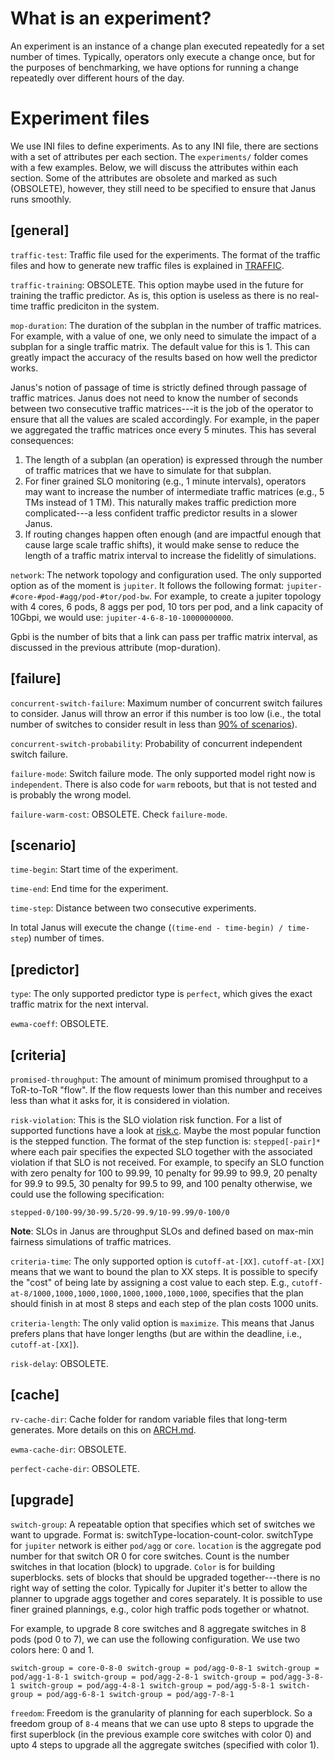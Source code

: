 # What is an experiment?

An experiment is an instance of a change plan executed repeatedly for a set
number of times.  Typically, operators only execute a change once, but for the
purposes of benchmarking, we have options for running a change repeatedly over
different hours of the day.

# Experiment files 
We use INI files to define experiments.  As to any INI file, there are sections
with a set of attributes per each section.  The `experiments/` folder comes with
a few examples.  Below, we will discuss the attributes within each section.
Some of the attributes are obsolete and marked as such (OBSOLETE), however, they
still need to be specified to ensure that Janus runs smoothly.

## [general]
`traffic-test`: Traffic file used for the experiments.  The format of the
traffic files and how to generate new traffic files is explained in
[TRAFFIC](docs/TRAFFIC.md).

`traffic-training`: OBSOLETE.  This option maybe used in the future for
training the traffic predictor.  As is, this option is useless as there is no
real-time traffic prediciton in the system.

`mop-duration`: The duration of the subplan in the number of traffic matrices.
For example, with a value of one, we only need to simulate the impact of a
subplan for a single traffic matrix. The default value for this is 1.  This can
greatly impact the accuracy of the results based on how well the predictor
works.

Janus's notion of passage of time is strictly defined through passage of traffic
matrices.  Janus does not need to know the number of seconds between two
consecutive traffic matrices---it is the job of the operator to ensure that all
the values are scaled accordingly.  For example, in the paper we aggregated the
traffic matrices once every 5 minutes.  This has several consequences:

1) The length of a subplan (an operation) is expressed through the number of
traffic matrices that we have to simulate for that subplan.
2) For finer grained SLO monitoring (e.g., 1 minute intervals), operators may
want to increase the number of intermediate traffic matrices (e.g., 5 TMs
instead of 1 TM).  This naturally makes traffic prediction more complicated---a
less confident traffic predictor results in a slower Janus.
4) If routing changes happen often enough (and are impactful enough that cause
large scale traffic shifts), it would make sense to reduce the length of a
traffic matrix interval to increase the fidelitly of simulations.

`network`:  The network topology and configuration used.  The only supported
option as of the moment is `jupiter`.  It follows the following format:
`jupiter-#core-#pod-#agg/pod-#tor/pod-bw`.  For example, to create a jupiter
topology with 4 cores, 6 pods, 8 aggs per pod, 10 tors per pod, and a link
capacity of 10Gbpi, we would use: `jupiter-4-6-8-10-10000000000`.

Gpbi is the number of bits that a link can pass per traffic matrix interval, as
discussed in the previous attribute (mop-duration).


## [failure]
`concurrent-switch-failure`: Maximum number of concurrent switch failures to
consider.  Janus will throw an error if this number is too low (i.e., the
total number of switches to consider result in less than [90% of scenarios](https://github.com/SiGe/janus/blob/master/src/failure.c#54)).

`concurrent-switch-probability`: Probability of concurrent independent switch failure.

`failure-mode`: Switch failure mode.  The only supported model right now is
`independent`.  There is also code for `warm` reboots, but that is not tested
and is probably the wrong model.

`failure-warm-cost`: OBSOLETE.  Check `failure-mode`.

## [scenario]
`time-begin`: Start time of the experiment.

`time-end`: End time for the experiment.

`time-step`: Distance between two consecutive experiments.

In total Janus will execute the change (`(time-end - time-begin) / time-step`) number of times.

## [predictor]
`type`: The only supported predictor type is `perfect`, which gives the exact
traffic matrix for the next interval.

`ewma-coeff`: OBSOLETE.

## [criteria]
`promised-throughput`: The amount of minimum promised throughput to a
ToR-to-ToR "flow".  If the flow requests lower than this number and receives
less than what it asks for, it is considered in violation.

`risk-violation`: This is the SLO violation risk function.  For a list of
supported functions have a look at
[risk.c](https://github.com/SiGe/janus/blob/master/src/risk.c#L215-L227).  Maybe
the most popular function is the stepped function.  The format of the step
function is: `stepped[-pair]*` where each pair specifies the expected SLO
together with the associated violation if that SLO is not received.  For
example, to specify an SLO function with zero penalty for 100 to 99.99, 10
penalty for 99.99 to 99.9, 20 penalty for 99.9 to 99.5, 30 penalty for 99.5 to
99, and 100 penalty otherwise, we could use the following specification:

`stepped-0/100-99/30-99.5/20-99.9/10-99.99/0-100/0`

**Note**: SLOs in Janus are throughput SLOs and defined based on max-min
fairness simulations of traffic matrices.

`criteria-time`: The only supported option is `cutoff-at-[XX]`.
`cutoff-at-[XX]` means that we want to bound the plan to XX steps.  It is
possible to specify the "cost" of being late by assigning a cost value to each
step.  E.g., `cutoff-at-8/1000,1000,1000,1000,1000,1000,1000,1000`, specifies
that the plan should finish in at most 8 steps and each step of the plan costs
1000 units.


`criteria-length`: The only valid option is `maximize`.  This means that Janus
prefers plans that have longer lengths (but are within the deadline, i.e.,
`cutoff-at-[XX]`).

`risk-delay`: OBSOLETE.

## [cache]
`rv-cache-dir`: Cache folder for random variable files that long-term generates.
More details on this on [ARCH.md](docs/ARCH.md).

`ewma-cache-dir`: OBSOLETE.

`perfect-cache-dir`: OBSOLETE.

## [upgrade]

`switch-group`: A repeatable option that specifies which set of switches we want
to upgrade.  Format is: switchType-location-count-color.  switchType for
`jupiter` network is either `pod/agg` or `core`.  `location` is the aggregate
pod number for that switch OR 0 for core switches.  Count is the number switches
in that location (block) to upgrade.  `Color` is for building superblocks.
sets of blocks that should be upgraded together---there is no right way of
setting the color.  Typically for Jupiter it's better to allow the planner to
upgrade aggs together and cores separately.  It is possible to use finer grained
plannings, e.g., color high traffic pods together or whatnot.

For example, to upgrade 8 core switches and 8 aggregate switches in 8 pods (pod
0 to 7), we can use the following configuration.  We use two colors here: 0 and
1.

`
switch-group = core-0-8-0
switch-group = pod/agg-0-8-1
switch-group = pod/agg-1-8-1
switch-group = pod/agg-2-8-1
switch-group = pod/agg-3-8-1
switch-group = pod/agg-4-8-1
switch-group = pod/agg-5-8-1
switch-group = pod/agg-6-8-1
switch-group = pod/agg-7-8-1
`

`freedom`: Freedom is the granularity of planning for each superblock.  So a
freedom group of `8-4` means that we can use upto 8 steps to upgrade the first
superblock (in the previous example core switches with color 0) and upto 4 steps
to upgrade all the aggregate switches (specified with color 1).
